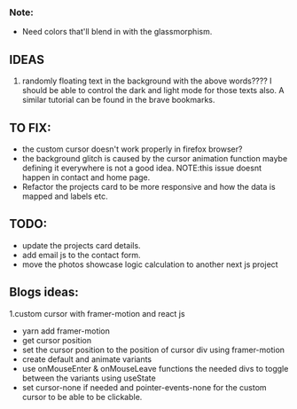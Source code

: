 ### Note:

- Need colors that'll blend in with the glassmorphism.

## IDEAS

1. randomly floating text in the background with the above words???? I should be able to
   control the dark and light mode for those texts also.
   A similar tutorial can be found in the brave bookmarks.

## TO FIX:

- the custom cursor doesn't work properly in firefox browser?
- the background glitch is caused by the cursor animation function maybe defining it everywhere is not a good idea.
  NOTE:this issue doesnt happen in contact and home page.
- Refactor the projects card to be more responsive and how the data is mapped and labels etc.

## TODO:

- update the projects card details.
- add email js to the contact form.
- move the photos showcase logic calculation to another next js project

## Blogs ideas:

1.custom cursor with framer-motion and react js

- yarn add framer-motion
- get cursor position
- set the cursor position to the position of cursor div using framer-motion
- create default and animate variants
- use onMouseEnter & onMouseLeave functions the needed divs to toggle between the variants using useState
- set cursor-none if needed and pointer-events-none for the custom cursor to be able to be clickable.
